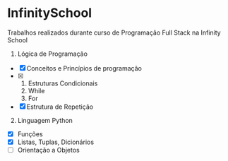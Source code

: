 # InfinitySchool
Trabalhos realizados durante curso de Programação Full Stack na Infinity School

1. Lógica de Programação
- [x] Conceitos e Princípios de programação
- [x] 1. Estruturas Condicionais
    1. While
    2. For
- [x] Estrutura de Repetição

2. Linguagem Python
- [x] Funções
- [x] Listas, Tuplas, Dicionários
- [ ] Orientação a Objetos